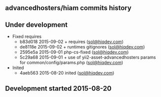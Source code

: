 advancedhosters/hiam commits history
------------------------------------

## Under development

- Fixed requires
    - b83d018 2015-09-02 + requires (sol@hiqdev.com)
    - de8118e 2015-09-02 + runtimes gitignores (sol@hiqdev.com)
    - 2595e5a 2015-09-01 php-cs-fixed (sol@hiqdev.com)
    - 5c29a68 2015-09-01 + use of yii2-asset-advancedhosters params for common/config/params.php (sol@hiqdev.com)
- Inited
    - 4aeb563 2015-08-20 inited (sol@hiqdev.com)

## Development started 2015-08-20

